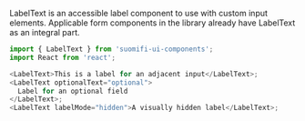 LabelText is an accessible label component to use with custom input elements. Applicable form components in the library already have LabelText as an integral part.

```js
import { LabelText } from 'suomifi-ui-components';
import React from 'react';

<LabelText>This is a label for an adjacent input</LabelText>;
<LabelText optionalText="optional">
  Label for an optional field
</LabelText>;
<LabelText labelMode="hidden">A visually hidden label</LabelText>;
```
